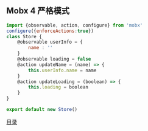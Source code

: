 ## Mobx 4 严格模式
```Javascript
import {observable, action, configure} from 'mobx'
configure({enforceActions:true})
class Store {
    @observable userInfo = {
        name : ''
    }
    @observable loading = false
    @action updateName = (name) => {
        this.userInfo.name = name
    }
    @action updateLoading = (boolean) => {
        this.loading = boolean
    }
}

export default new Store()
```
[目录](https://github.com/beverle-y/note)